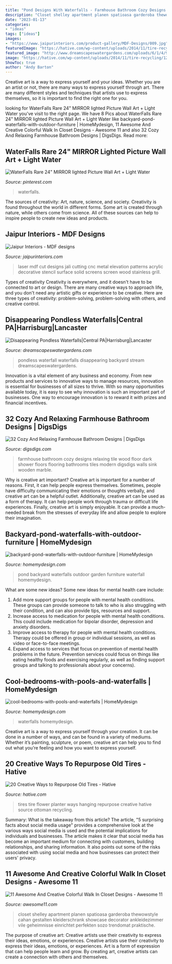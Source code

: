 ```yaml
---
title: "Pond Designs With Waterfalls - Farmhouse Bathroom Cozy Designs Relaxing Tile Wood Floor Dark Shower Floors Flooring Bathrooms Tiles Modern Digsdigs Walls Sink Wooden Marble"
description: "Closet shelley apartment planen spatioasa garderoba thewowstyle cahan gestalten kleiderschrank showcase decorator ankleidezimmer vile geheimnisse einrichtet perfekten sozo trendomat praktische"
date: "2023-01-13"
categories:
- "ideas"
tags: ["ideas"]
images:
- "https://www.jaipurinteriors.com/product-gallery/MDF-Designs/009.jpg"
featuredImage: "https://hative.com/wp-content/uploads/2014/11/tire-recycling/12-hanging-tire-flower-planter.jpg"
featured_image: "http://www.dreamscapeswatergardens.com/uploads/6/1/4/9/61496201/1443210139.png"
image: "https://hative.com/wp-content/uploads/2014/11/tire-recycling/12-hanging-tire-flower-planter.jpg"
ShowToc: true
author: "Andy Barton"
---
```



Creative art is a way to express yourself and your ideas. Whether you are an artist or not, there are many ways to express yourself through art. There are many different styles and techniques that artists use to express themselves, so it is important to find the right one for you.

	

		
looking for WaterFalls Rare 24&quot; MIRROR lighted Picture Wall Art + Light Water you've visit to the right page. We have 8 Pics about WaterFalls Rare 24&quot; MIRROR lighted Picture Wall Art + Light Water like backyard-pond-waterfalls-with-outdoor-furniture | HomeMydesign, 11 Awesome And Creative Colorful Walk In Closet Designs - Awesome 11 and also 32 Cozy And Relaxing Farmhouse Bathroom Designs | DigsDigs. Read more:
		
    
## WaterFalls Rare 24&quot; MIRROR Lighted Picture Wall Art + Light Water

<img loading=lazy src="https://i.pinimg.com/736x/2f/3e/2a/2f3e2a5eaaa3bdc94f42da0cdd344c8b.jpg" onerror="this.onerror=null;this.src='https://tse4.mm.bing.net/th?id=OIP.4mz-RLjbzX1qvZq717M1GQHaJ3&amp;pid=15.1';" alt="WaterFalls Rare 24&quot; MIRROR lighted Picture Wall Art + Light Water">

_Source: pinterest.com_

>waterfalls. 

	

The sources of creativity: Art, nature, science, and society.
Creativity is found throughout the world in different forms. Some art is created through nature, while others come from science. All of these sources can help to inspire people to create new ideas and products.

    
## Jaipur Interiors - MDF Designs

<img loading=lazy src="https://www.jaipurinteriors.com/product-gallery/MDF-Designs/009.jpg" onerror="this.onerror=null;this.src='https://tse4.mm.bing.net/th?id=OIP.AsCJB-SUv9K4KRJ6VO-AIQHaPe&amp;pid=15.1';" alt="Jaipur Interiors - MDF designs">

_Source: jaipurinteriors.com_

>laser mdf cut designs jali cutting cnc metal elevation patterns acrylic decorative stencil surface solid screens screen wood stainless grill. 

	

Types of creativity
Creativity is everywhere, and it doesn't have to be connected to art or design. There are many creative ways to approach life, and you don't need any artistic gifts or experience to be creative. Here are three types of creativity: problem-solving, problem-solving with others, and creative control.

    
## Disappearing Pondless Waterfalls|Central PA|Harrisburg|Lancaster

<img loading=lazy src="http://www.dreamscapeswatergardens.com/uploads/6/1/4/9/61496201/1443210139.png" onerror="this.onerror=null;this.src='https://tse4.mm.bing.net/th?id=OIP.-26yaMz7TH-N6TYGTxwjzgAAAA&amp;pid=15.1';" alt="Disappearing Pondless Waterfalls|Central PA|Harrisburg|Lancaster">

_Source: dreamscapeswatergardens.com_

>pondless waterfall waterfalls disappearing backyard stream dreamscapeswatergardens. 

	

Innovation is a vital element of any business and economy. From new products and services to innovative ways to manage resources, innovation is essential for businesses of all sizes to thrive. With so many opportunities available today, it is easy to see why innovation is such an important part of businesses. One way to encourage innovation is to reward it with prizes and financial incentives.

    
## 32 Cozy And Relaxing Farmhouse Bathroom Designs | DigsDigs

<img loading=lazy src="http://www.digsdigs.com/photos/cozy-and-relaxing-farmhouse-bathroom-designs-3.jpg" onerror="this.onerror=null;this.src='https://tse2.mm.bing.net/th?id=OIP.O85jzfoNOmvetJTxrvFEfQHaLK&amp;pid=15.1';" alt="32 Cozy And Relaxing Farmhouse Bathroom Designs | DigsDigs">

_Source: digsdigs.com_

>farmhouse bathroom cozy designs relaxing tile wood floor dark shower floors flooring bathrooms tiles modern digsdigs walls sink wooden marble. 

	

Why is creative art important?
Creative art is important for a number of reasons. First, it can help people express themselves. Sometimes, people have difficulty communicating their emotions or thoughts verbally, and creative art can be a helpful outlet. Additionally, creative art can be used as a form of therapy. It can help people work through trauma or difficult life experiences. Finally, creative art is simply enjoyable. It can provide a much-needed break from the stresses of everyday life and allow people to explore their imagination.

    
## Backyard-pond-waterfalls-with-outdoor-furniture | HomeMydesign

<img loading=lazy src="https://homemydesign.com/wp-content/uploads/2015/08/backyard-pond-waterfalls-with-outdoor-furniture.jpg" onerror="this.onerror=null;this.src='https://tse4.mm.bing.net/th?id=OIP.BHcs7BmkVc1aDiNZSZw8fwHaLH&amp;pid=15.1';" alt="backyard-pond-waterfalls-with-outdoor-furniture | HomeMydesign">

_Source: homemydesign.com_

>pond backyard waterfalls outdoor garden furniture waterfall homemydesign. 

	

What are some new ideas?
Some new ideas for mental health care include:
1. Add more support groups for people with mental health conditions. These groups can provide someone to talk to who is also struggling with their condition, and can also provide tips, resources and support.
2. Increase access to medication for people with mental health conditions. This could include medication for bipolar disorder, depression and anxiety disorders.
3. Improve access to therapy for people with mental health conditions. Therapy could be offered in group or individual sessions, as well as video or face-to-face meetings.
4. Expand access to services that focus on prevention of mental health problems in the future. Prevention services could focus on things like eating healthy foods and exercising regularly, as well as finding support groups and talking to professionals about your concerns).

    
## Cool-bedrooms-with-pools-and-waterfalls | HomeMydesign

<img loading=lazy src="https://homemydesign.com/wp-content/uploads/2020/01/cool-bedrooms-with-pools-and-waterfalls.jpg" onerror="this.onerror=null;this.src='https://tse2.mm.bing.net/th?id=OIP.7-B5cvm1_ZBiG-Xe36HB0wHaLV&amp;pid=15.1';" alt="cool-bedrooms-with-pools-and-waterfalls | HomeMydesign">

_Source: homemydesign.com_

>waterfalls homemydesign. 

	

Creative art is a way to express yourself through your creation. It can be done in a number of ways, and can be found in a variety of mediums. Whether it’s painting, sculpture, or poem, creative art can help you to find out what you’re feeling and how you want to express yourself.

    
## 20 Creative Ways To Repurpose Old Tires - Hative

<img loading=lazy src="https://hative.com/wp-content/uploads/2014/11/tire-recycling/12-hanging-tire-flower-planter.jpg" onerror="this.onerror=null;this.src='https://tse3.mm.bing.net/th?id=OIP.1hr9JJnE74CNq33h_D-cAgHaKG&amp;pid=15.1';" alt="20 Creative Ways to Repurpose Old Tires - Hative">

_Source: hative.com_

>tires tire flower planter ways hanging repurpose creative hative source ottoman recycling. 

	

Summary: What is the takeaway from this article?
The article, "5 surprising facts about social media usage" provides a comprehensive look at the various ways social media is used and the potential implications for individuals and businesses. The article makes it clear that social media has become an important medium for connecting with customers, building relationships, and sharing information. It also points out some of the risks associated with using social media and how businesses can protect their users' privacy.

    
## 11 Awesome And Creative Colorful Walk In Closet Designs - Awesome 11

<img loading=lazy src="https://www.awesome11.com/wp-content/uploads/2016/05/Gorgeous-Colorful-Walk-In-Closet-Designs.jpg" onerror="this.onerror=null;this.src='https://tse2.mm.bing.net/th?id=OIP.ToMSnR4SioUxB5vFDRT_gAHaLH&amp;pid=15.1';" alt="11 Awesome And Creative Colorful Walk In Closet Designs - Awesome 11">

_Source: awesome11.com_

>closet shelley apartment planen spatioasa garderoba thewowstyle cahan gestalten kleiderschrank showcase decorator ankleidezimmer vile geheimnisse einrichtet perfekten sozo trendomat praktische. 

	

The purpose of creative art: Creative artists use their creativity to express their ideas, emotions, or experiences.
Creative artists use their creativity to express their ideas, emotions, or experiences. Art is a form of expression that can help people learn and grow. By creating art, creative artists can create a connection with others and themselves.

